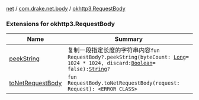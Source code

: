 [net](../../index.md) / [com.drake.net.body](../index.md) / [okhttp3.RequestBody](./index.md)

### Extensions for okhttp3.RequestBody

| Name | Summary |
|---|---|
| [peekString](peek-string.md) | 复制一段指定长度的字符串内容`fun RequestBody?.peekString(byteCount: `[`Long`](https://kotlinlang.org/api/latest/jvm/stdlib/kotlin/-long/index.html)` = 1024 * 1024, discard: `[`Boolean`](https://kotlinlang.org/api/latest/jvm/stdlib/kotlin/-boolean/index.html)` = false): `[`String`](https://kotlinlang.org/api/latest/jvm/stdlib/kotlin/-string/index.html)`?` |
| [toNetRequestBody](to-net-request-body.md) | `fun RequestBody.toNetRequestBody(request: Request): <ERROR CLASS>` |
